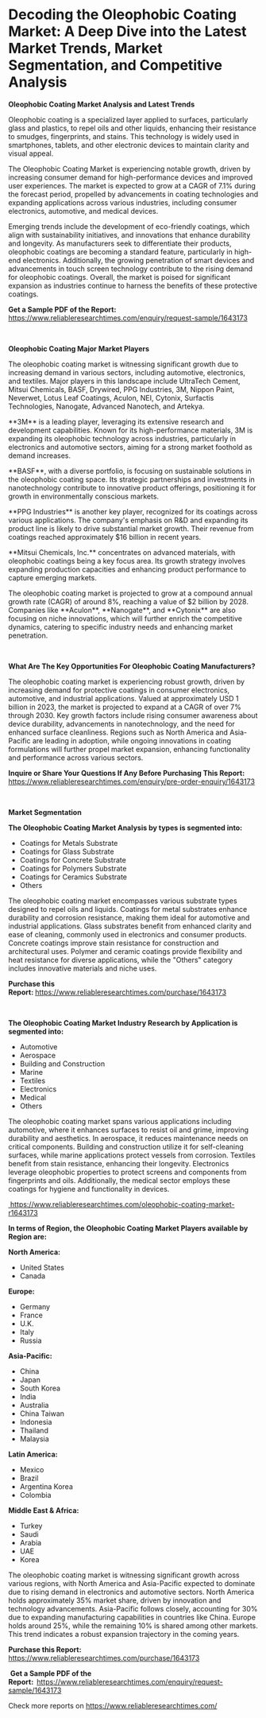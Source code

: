 <p><h1>Decoding the Oleophobic Coating Market: A Deep Dive into the Latest Market Trends, Market Segmentation, and Competitive Analysis</h1></p><p><strong>Oleophobic Coating Market Analysis and Latest Trends</strong></p>
<p><p>Oleophobic coating is a specialized layer applied to surfaces, particularly glass and plastics, to repel oils and other liquids, enhancing their resistance to smudges, fingerprints, and stains. This technology is widely used in smartphones, tablets, and other electronic devices to maintain clarity and visual appeal.</p><p>The Oleophobic Coating Market is experiencing notable growth, driven by increasing consumer demand for high-performance devices and improved user experiences. The market is expected to grow at a CAGR of 7.1% during the forecast period, propelled by advancements in coating technologies and expanding applications across various industries, including consumer electronics, automotive, and medical devices. </p><p>Emerging trends include the development of eco-friendly coatings, which align with sustainability initiatives, and innovations that enhance durability and longevity. As manufacturers seek to differentiate their products, oleophobic coatings are becoming a standard feature, particularly in high-end electronics. Additionally, the growing penetration of smart devices and advancements in touch screen technology contribute to the rising demand for oleophobic coatings. Overall, the market is poised for significant expansion as industries continue to harness the benefits of these protective coatings.</p></p>
<p><strong>Get a Sample PDF of the Report:&nbsp;</strong> <a href="https://www.reliableresearchtimes.com/enquiry/request-sample/1643173?utm_campaign=3576&utm_medium=2&utm_source=Github&utm_content=ia&utm_term=01042025&utm_id=oleophobic-coating">https://www.reliableresearchtimes.com/enquiry/request-sample/1643173</a></p>
<p>&nbsp;</p>
<p><strong>Oleophobic Coating Major Market Players</strong></p>
<p><p>The oleophobic coating market is witnessing significant growth due to increasing demand in various sectors, including automotive, electronics, and textiles. Major players in this landscape include UltraTech Cement, Mitsui Chemicals, BASF, Drywired, PPG Industries, 3M, Nippon Paint, Neverwet, Lotus Leaf Coatings, Aculon, NEI, Cytonix, Surfactis Technologies, Nanogate, Advanced Nanotech, and Artekya.</p><p>**3M** is a leading player, leveraging its extensive research and development capabilities. Known for its high-performance materials, 3M is expanding its oleophobic technology across industries, particularly in electronics and automotive sectors, aiming for a strong market foothold as demand increases.</p><p>**BASF**, with a diverse portfolio, is focusing on sustainable solutions in the oleophobic coating space. Its strategic partnerships and investments in nanotechnology contribute to innovative product offerings, positioning it for growth in environmentally conscious markets.</p><p>**PPG Industries** is another key player, recognized for its coatings across various applications. The company's emphasis on R&D and expanding its product line is likely to drive substantial market growth. Their revenue from coatings reached approximately $16 billion in recent years.</p><p>**Mitsui Chemicals, Inc.** concentrates on advanced materials, with oleophobic coatings being a key focus area. Its growth strategy involves expanding production capacities and enhancing product performance to capture emerging markets.</p><p>The oleophobic coating market is projected to grow at a compound annual growth rate (CAGR) of around 8%, reaching a value of $2 billion by 2028. Companies like **Aculon**, **Nanogate**, and **Cytonix** are also focusing on niche innovations, which will further enrich the competitive dynamics, catering to specific industry needs and enhancing market penetration.</p></p>
<p>&nbsp;</p>
<p><strong>What Are The Key Opportunities For Oleophobic Coating Manufacturers?</strong></p>
<p><p>The oleophobic coating market is experiencing robust growth, driven by increasing demand for protective coatings in consumer electronics, automotive, and industrial applications. Valued at approximately USD 1 billion in 2023, the market is projected to expand at a CAGR of over 7% through 2030. Key growth factors include rising consumer awareness about device durability, advancements in nanotechnology, and the need for enhanced surface cleanliness. Regions such as North America and Asia-Pacific are leading in adoption, while ongoing innovations in coating formulations will further propel market expansion, enhancing functionality and performance across various sectors.</p></p>
<p><strong>Inquire or Share Your Questions If Any Before Purchasing This Report:</strong> <a href="https://www.reliableresearchtimes.com/enquiry/pre-order-enquiry/1643173?utm_campaign=3576&utm_medium=2&utm_source=Github&utm_content=ia&utm_term=01042025&utm_id=oleophobic-coating">https://www.reliableresearchtimes.com/enquiry/pre-order-enquiry/1643173</a></p>
<p>&nbsp;</p>
<p><strong>Market Segmentation</strong></p>
<p><strong>The Oleophobic Coating Market Analysis by types is segmented into:</strong></p>
<p><ul><li>Coatings for Metals Substrate</li><li>Coatings for Glass Substrate</li><li>Coatings for Concrete Substrate</li><li>Coatings for Polymers Substrate</li><li>Coatings for Ceramics Substrate</li><li>Others</li></ul></p>
<p><p>The oleophobic coating market encompasses various substrate types designed to repel oils and liquids. Coatings for metal substrates enhance durability and corrosion resistance, making them ideal for automotive and industrial applications. Glass substrates benefit from enhanced clarity and ease of cleaning, commonly used in electronics and consumer products. Concrete coatings improve stain resistance for construction and architectural uses. Polymer and ceramic coatings provide flexibility and heat resistance for diverse applications, while the "Others" category includes innovative materials and niche uses.</p></p>
<p><strong>Purchase this Report:&nbsp;</strong><a href="https://www.reliableresearchtimes.com/purchase/1643173?utm_campaign=3576&utm_medium=2&utm_source=Github&utm_content=ia&utm_term=01042025&utm_id=oleophobic-coating">https://www.reliableresearchtimes.com/purchase/1643173</a></p>
<p>&nbsp;</p>
<p><strong>The Oleophobic Coating Market Industry Research by Application is segmented into:</strong></p>
<p><ul><li>Automotive</li><li>Aerospace</li><li>Building and Construction</li><li>Marine</li><li>Textiles</li><li>Electronics</li><li>Medical</li><li>Others</li></ul></p>
<p><p>The oleophobic coating market spans various applications including automotive, where it enhances surfaces to resist oil and grime, improving durability and aesthetics. In aerospace, it reduces maintenance needs on critical components. Building and construction utilize it for self-cleaning surfaces, while marine applications protect vessels from corrosion. Textiles benefit from stain resistance, enhancing their longevity. Electronics leverage oleophobic properties to protect screens and components from fingerprints and oils. Additionally, the medical sector employs these coatings for hygiene and functionality in devices.</p></p>
<p><a href="https://www.reliableresearchtimes.com/oleophobic-coating-market-r1643173?utm_campaign=3576&utm_medium=2&utm_source=Github&utm_content=ia&utm_term=01042025&utm_id=oleophobic-coating">&nbsp;https://www.reliableresearchtimes.com/oleophobic-coating-market-r1643173</a></p>
<p><strong>In terms of Region, the Oleophobic Coating Market Players available by Region are:</strong></p>
<p>
    <p> <strong> North America: </strong>
        <ul>
            <li>United States</li>
            <li>Canada</li>
        </ul>
        </p> 
    <p> <strong> Europe: </strong>
        <ul>
            <li>Germany</li>
            <li>France</li>
            <li>U.K.</li>
            <li>Italy</li>
            <li>Russia</li>
        </ul>
        </p> 
    <p> <strong> Asia-Pacific: </strong>
        <ul>
            <li>China</li>
            <li>Japan</li>
            <li>South Korea</li>
            <li>India</li>
            <li>Australia</li>
            <li>China Taiwan</li>
            <li>Indonesia</li>
            <li>Thailand</li>
            <li>Malaysia</li>
        </ul>
        </p> 
    <p> <strong> Latin America: </strong>
        <ul>
            <li>Mexico</li>
            <li>Brazil</li>
            <li>Argentina Korea</li>
            <li>Colombia</li>
        </ul>
        </p> 
    <p> <strong> Middle East & Africa: </strong>
        <ul>
            <li>Turkey</li>
            <li>Saudi</li>
            <li>Arabia</li>
            <li>UAE</li>
            <li>Korea</li>
        </ul>
    </p>
    </p>
<p><p>The oleophobic coating market is witnessing significant growth across various regions, with North America and Asia-Pacific expected to dominate due to rising demand in electronics and automotive sectors. North America holds approximately 35% market share, driven by innovation and technology advancements. Asia-Pacific follows closely, accounting for 30% due to expanding manufacturing capabilities in countries like China. Europe holds around 25%, while the remaining 10% is shared among other markets. This trend indicates a robust expansion trajectory in the coming years.</p></p>
<p><strong>Purchase this Report: </strong><a href="https://www.reliableresearchtimes.com/purchase/1643173?utm_campaign=3576&utm_medium=2&utm_source=Github&utm_content=ia&utm_term=01042025&utm_id=oleophobic-coating">https://www.reliableresearchtimes.com/purchase/1643173</a></p>
<p>&nbsp;<strong>Get a Sample PDF of the Report:&nbsp;&nbsp;</strong><a href="https://www.reliableresearchtimes.com/enquiry/request-sample/1643173?utm_campaign=3576&utm_medium=2&utm_source=Github&utm_content=ia&utm_term=01042025&utm_id=oleophobic-coating">https://www.reliableresearchtimes.com/enquiry/request-sample/1643173</a></p>
<p><strong></strong></p>
<p>Check more reports on <a href="https://www.reliableresearchtimes.com/?utm_campaign=3576&utm_medium=2&utm_source=Github&utm_content=ia&utm_term=01042025&utm_id=oleophobic-coating">https://www.reliableresearchtimes.com/</a></p>